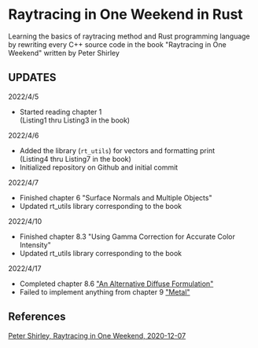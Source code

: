 # Raytracing in One Weekend in Rust
Learning the basics of raytracing method and Rust programming language
by rewriting every C++ source code in the book "Raytracing in One Weekend" written
by Peter Shirley

## UPDATES
2022/4/5
- Started reading chapter 1\
(Listing1 thru Listing3 in the book)

2022/4/6
- Added the library (`rt_utils`) for vectors and formatting print\
(Listing4 thru Listing7 in the book)
- Initialized repository on Github and initial commit

2022/4/7
- Finished chapter 6 "Surface Normals and Multiple Objects"
- Updated rt\_utils library corresponding to the book

2022/4/10
- Finished chapter 8.3 "Using Gamma Correction for Accurate Color Intensity"
- Updated rt\_utils library corresponding to the book

2022/4/17
- Completed chapter 8.6 ["An Alternative Diffuse Formulation"](https://raytracing.github.io/books/RayTracingInOneWeekend.html#diffusematerials/analternativediffuseformulation)
- Failed to implement anything from chapter 9 ["Metal"](https://raytracing.github.io/books/RayTracingInOneWeekend.html#metal)

## References
[Peter Shirley, Raytracing in One Weekend, 2020-12-07](https://github.com/RayTracing/raytracing.github.io)
